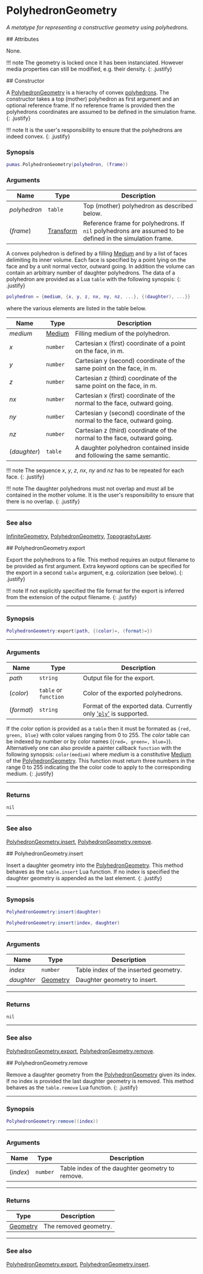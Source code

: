 # PolyhedronGeometry
_A metatype for representing a constructive geometry using polyhedrons._


<div markdown="1" class="shaded-box fancy">
## Attributes

None.

!!! note
    The geometry is locked once it has been instanciated. However
    media properties can still be modified, e.g. their density.
    {: .justify}
</div>

<div markdown="1" class="shaded-box fancy">
## Constructor

A [PolyhedronGeometry](PolyhedronGeometry.md) is a hierachy of convex
[polyhedrons](https://en.wikipedia.org/wiki/Polyhedron). The constructor takes a
top (mother) polyhedron as first argument and an optional reference frame. If no
reference frame is provided then the polyhedrons coordinates are assumed to be
defined in the simulation frame.
{: .justify}

!!! note
    It is the user's responsibility to ensure that the polyhedrons are indeed
    convex.
    {: .justify}

### Synopsis

```lua
pumas.PolyhedronGeometry(polyhedron, (frame))
```

### Arguments

|Name|Type|Description|
|----|----|-----------|
|*polyhedron*|`table`                                 | Top (mother) polyhedron as described below. |
|(*frame*)   |[Transform](../coordinates/Transform.md)| Reference frame for polyhedrons. If `nil` polyhedrons are assumed to be defined in the simulation frame. |

A convex polyhedron is defined by a filling [Medium](../medium/Medium.md) and by
a list of faces delimiting its inner volume. Each face is specified by a point
lying on the face and by a unit normal vector, outward going. In addition the
volume can contain an arbitrary number of daughter polyhedrons. The data of a
polyhedron are provided as a Lua `table` with the following synopsis:
{: .justify}
```lua
polyhedron = {medium, {x, y, z, nx, ny, nz, ...}, {(daughter), ...}}
```
where the various elements are listed in the table below.

|Name|Type|Description|
|----|----|-----------|
|*medium*    |[Medium](../medium/Medium.md)| Filling medium of the polyhedron. |
|*x*         |`number`| Cartesian x (first) coordinate of a point on the face, in m. |
|*y*         |`number`| Cartesian y (second) coordinate of the same point on the face, in m. |
|*z*         |`number`| Cartesian z (third) coordinate of the same point on the face, in m. |
|*nx*        |`number`| Cartesian x (first) coordinate of the normal to the face, outward going. |
|*ny*        |`number`| Cartesian y (second) coordinate of the normal to the face, outward going. |
|*nz*        |`number`| Cartesian z (third) coordinate of the normal to the face, outward going. |
|(*daughter*)|`table` | A daughter polyhedron contained inside and following the same semantic. |

!!! note
    The sequence *x*, *y*, *z*, *nx*, *ny* and *nz* has to be repeated for each
    face.
    {: .justify}

!!! note
    The daughter polyhedrons must not overlap and must all be contained in
    the mother volume. It is the user's responsibility to ensure that there
    is no overlap.
    {: .justify}

---

### See also

[InfiniteGeometry](InfiniteGeometry.md),
[PolyhedronGeometry](PolyhedronGeometry.md),
[TopographyLayer](TopographyLayer.md).

</div>


<div markdown="1" class="shaded-box fancy">
## PolyhedronGeometry.export

Export the polyhedrons to a file. This method requires an output filename to be
provided as first argument. Extra keyword options can be specified for the
export in a second `table` argument, e.g. colorization (see below).
{: .justify}

!!! note
    If not explicitly specified the file format for the export is inferred from
    the extension of the output filename.
    {: .justify}

---

### Synopsis

```lua
PolyhedronGeometry:export(path, {(color)=, (format)=})
```

---

### Arguments

|Name|Type|Description|
|----|----|-----------|
|*path*    |`string`             |Output file for the export.|
|||
|(*color*) |`table` or `function`|Color of the exported polyhedrons.|
|(*format*)|`string`             |Format of the exported data. Currently only ['`ply`'](http://paulbourke.net/dataformats/ply/) is supported. |

If the *color* option is provided as a `table` then it must be formated as
`{red, green, blue}` with color values ranging from 0 to 255. The *color* table
can be indexed by number or by color names (`{red=, green=, blue=}`).
Alternatively one can also provide a painter callback `function` with the
following synopsis: `color(medium)` where *medium* is a constitutive
[Medium](../medium/Medium.md) of the
[PolyhedronGeometry](PolyhedronGeometry.md).  This function must return three
numbers in the range 0 to 255 indicating the the color code to apply to the
corresponding medium.
{: .justify}

---

### Returns

`nil`

---

### See also

[PolyhedronGeometry.insert](#polyhedrongeometryinsert),
[PolyhedronGeometry.remove](#polyhedrongeometryremove).
</div>


<div markdown="1" class="shaded-box fancy">
## PolyhedronGeometry.insert

Insert a daughter geometry into the [PolyhedronGeometry](PolyhedronGeometry.md). This
method behaves as the `table.insert` Lua function. If no index is specified
the daughter geometry is appended as the last element.
{: .justify}

---

### Synopsis

```lua
PolyhedronGeometry:insert(daughter)

PolyhedronGeometry:insert(index, daughter)
```

---

### Arguments

|Name|Type|Description|
|----|----|-----------|
|*index*|`number`|Table index of the inserted geometry.|
|*daughter*|[Geometry](Geometry.md)|Daughter geometry to insert.|

---

### Returns

`nil`

---

### See also

[PolyhedronGeometry.export](#polyhedrongeometryexport),
[PolyhedronGeometry.remove](#polyhedrongeometryremove).
</div>


<div markdown="1" class="shaded-box fancy">
## PolyhedronGeometry.remove

Remove a daughter geometry from the [PolyhedronGeometry](PolyhedronGeometry.md) given its
index. If no index is provided the last daughter geometry is removed. This
method behaves as the `table.remove` Lua function.
{: .justify}

---

### Synopsis

```lua
PolyhedronGeometry:remove((index))
```

---

### Arguments

|Name|Type|Description|
|----|----|-----------|
|(*index*)|`number`|Table index of the daughter geometry to remove.|

---

### Returns

|Type|Description|
|----|-----------|
|[Geometry](Geometry.md)| The removed geometry.|

---

### See also

[PolyhedronGeometry.export](#polyhedrongeometryexport),
[PolyhedronGeometry.insert](#poluhedrongeometryinsert).

</div>
